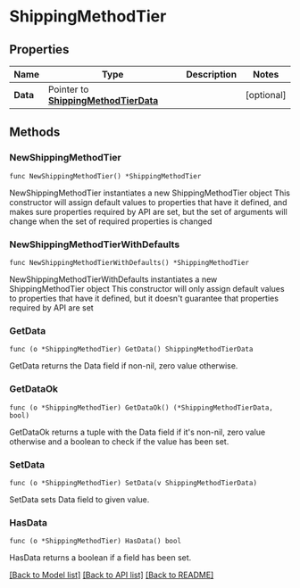 # ShippingMethodTier

## Properties

Name | Type | Description | Notes
------------ | ------------- | ------------- | -------------
**Data** | Pointer to [**ShippingMethodTierData**](ShippingMethodTierData.md) |  | [optional] 

## Methods

### NewShippingMethodTier

`func NewShippingMethodTier() *ShippingMethodTier`

NewShippingMethodTier instantiates a new ShippingMethodTier object
This constructor will assign default values to properties that have it defined,
and makes sure properties required by API are set, but the set of arguments
will change when the set of required properties is changed

### NewShippingMethodTierWithDefaults

`func NewShippingMethodTierWithDefaults() *ShippingMethodTier`

NewShippingMethodTierWithDefaults instantiates a new ShippingMethodTier object
This constructor will only assign default values to properties that have it defined,
but it doesn't guarantee that properties required by API are set

### GetData

`func (o *ShippingMethodTier) GetData() ShippingMethodTierData`

GetData returns the Data field if non-nil, zero value otherwise.

### GetDataOk

`func (o *ShippingMethodTier) GetDataOk() (*ShippingMethodTierData, bool)`

GetDataOk returns a tuple with the Data field if it's non-nil, zero value otherwise
and a boolean to check if the value has been set.

### SetData

`func (o *ShippingMethodTier) SetData(v ShippingMethodTierData)`

SetData sets Data field to given value.

### HasData

`func (o *ShippingMethodTier) HasData() bool`

HasData returns a boolean if a field has been set.


[[Back to Model list]](../README.md#documentation-for-models) [[Back to API list]](../README.md#documentation-for-api-endpoints) [[Back to README]](../README.md)


